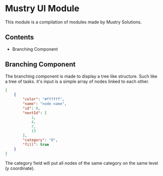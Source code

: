 # Mustry UI Module

This module is a compilation of modules made by Mustry Solutions.

## Contents
- Branching Component

## Branching Component

The branching component is made to display a tree like structure. Such like a tree of tasks. it's input is a simple array of nodes linked to each other.

```JSON
[
    {
        "color": "#ffffff",
        "name": "node name",
        "id": 0,
        "nextId": [
            1,
            4,
            7,
            13
        ],
        "category": "0",
        "fill": true
    }
]
```

The category field will put all nodes of the same category on the same level (y coordinate).

